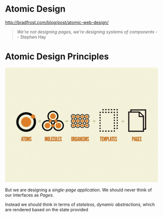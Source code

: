 
# Atomic Design
http://bradfrost.com/blog/post/atomic-web-design/

> _We're not designing pages, we're designing systems of components_
> -- Stephen Hay

# Atomic Design Principles

![](../../images/atomic-design.png)

But we are designing a _single-page application_. We should never think of our interfaces as _Pages_.

Instead we should think in terms of _stateless_, _dynamic abstractions_, which are rendered based on the state provided
